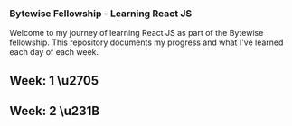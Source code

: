 ### Bytewise Fellowship - Learning React JS

Welcome to my journey of learning React JS as part of the Bytewise fellowship. This repository documents my progress and what I've learned each day of each week.


## Week: 1 \u2705
## Week: 2 \u231B
